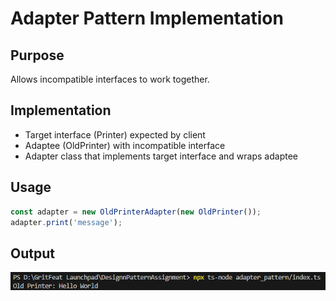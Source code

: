# Adapter Pattern Implementation

## Purpose
Allows incompatible interfaces to work together.

## Implementation
- Target interface (Printer) expected by client
- Adaptee (OldPrinter) with incompatible interface
- Adapter class that implements target interface and wraps adaptee

## Usage
```typescript
const adapter = new OldPrinterAdapter(new OldPrinter());
adapter.print('message');
```
## Output
![alt text](image.png)